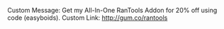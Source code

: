 Custom Message: Get my All-In-One RanTools Addon for 20% off using code (easyboids).
Custom Link: http://gum.co/rantools
